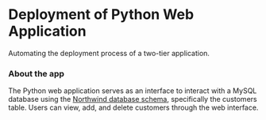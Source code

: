 # Deployment of Python Web Application
Automating the deployment process of a two-tier application.

### About the app

The Python web application serves as an interface to interact with a MySQL database using the [Northwind database schema](https://en.wikiversity.org/wiki/Database_Examples/Northwind/MySQL), specifically the customers table. Users can view, add, and delete customers through the web interface. 